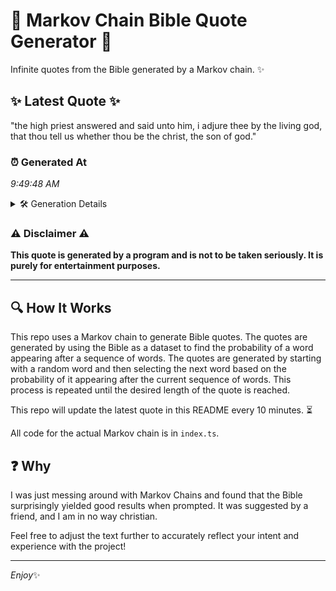 # 📖 Markov Chain Bible Quote Generator 📖

Infinite quotes from the Bible generated by a Markov chain. ✨

## ✨ Latest Quote ✨
"the high priest answered and said unto him, i adjure thee by the living god, that thou tell us whether thou be the christ, the son of god."

### ⏰ Generated At
*9:49:48 AM*

<details>
    <summary>🛠️ Generation Details</summary>
    <p>
        <strong>🌱 Seed:</strong> the<br>
        <strong>🔄 Iterations:</strong> 27<br>
        <strong>📜 Context History:</strong><br>[ the ]: high<br>[ the, high ]: priest<br>[ the, high, priest ]: answered<br>[ the, high, priest, answered ]: and<br>[ the, high, priest, answered, and ]: said<br>[ the, high, priest, answered, and, said ]: unto<br>[ high, priest, answered, and, said, unto ]: him,<br>[ priest, answered, and, said, unto, him, ]: i<br>[ answered, and, said, unto, him,, i ]: adjure<br>[ and, said, unto, him,, i, adjure ]: thee<br>[ said, unto, him,, i, adjure, thee ]: by<br>[ unto, him,, i, adjure, thee, by ]: the<br>[ him,, i, adjure, thee, by, the ]: living<br>[ i, adjure, thee, by, the, living ]: god,<br>[ adjure, thee, by, the, living, god, ]: that<br>[ thee, by, the, living, god,, that ]: thou<br>[ by, the, living, god,, that, thou ]: tell<br>[ the, living, god,, that, thou, tell ]: us<br>[ living, god,, that, thou, tell, us ]: whether<br>[ god,, that, thou, tell, us, whether ]: thou<br>[ that, thou, tell, us, whether, thou ]: be<br>[ thou, tell, us, whether, thou, be ]: the<br>[ tell, us, whether, thou, be, the ]: christ,<br>[ us, whether, thou, be, the, christ, ]: the<br>[ whether, thou, be, the, christ,, the ]: son<br>[ thou, be, the, christ,, the, son ]: of<br>[ be, the, christ,, the, son, of ]: god.<br>
    </p>
</details>

### ⚠️ Disclaimer ⚠️
**This quote is generated by a program and is not to be taken seriously. It is purely for entertainment purposes.**

---

## 🔍 How It Works

This repo uses a Markov chain to generate Bible quotes. The quotes are generated by using the Bible as a dataset to find the probability of a word appearing after a sequence of words. The quotes are generated by starting with a random word and then selecting the next word based on the probability of it appearing after the current sequence of words. This process is repeated until the desired length of the quote is reached.

This repo will update the latest quote in this README every 10 minutes. ⏳

All code for the actual Markov chain is in `index.ts`.

## ❓ Why

I was just messing around with Markov Chains and found that the Bible surprisingly yielded good results when prompted. 
It was suggested by a friend, and I am in no way christian.

Feel free to adjust the text further to accurately reflect your intent and experience with the project!

---

*Enjoy*✨
